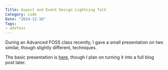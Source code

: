 ```yaml
---
Title: Aspect and Event Design Lightning Talk
Category: code
Date: "2014-12-16"
Tags:
- advfoss
---
```


During an Advanced FOSS class recently, I gave a small presentation on two similar, though slightly different, techniques.

The basic presentation is [here](/seminars/aspects), though I plan on turning it into a full blog post later.
